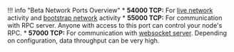 !!! info "Beta Network Ports Overview"
	* **54000 TCP:** For [live network](/glossary#live-network) activity and [bootstrap network](/glossary#bootstrap-network) activity
	* **55000 TCP:** For communication with RPC server. Anyone with access to this port can control your node's RPC.
	* **57000 TCP:** For communication with [websocket server](/integration-guides/websockets). Depending on configuration, data throughput can be very high.
